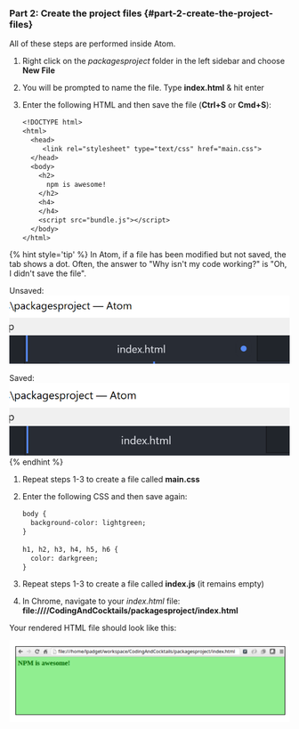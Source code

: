 ### Part 2: Create the project files {#part-2-create-the-project-files}

All of these steps are performed inside Atom.

1.  Right click on the _packagesproject_ folder in the left sidebar and choose **New File**
2. You will be prompted to name the file. Type **index.html** & hit enter
3.  Enter the following HTML and then save the file (**Ctrl+S** or **Cmd+S**):

        <!DOCTYPE html>
        <html>
          <head>
             <link rel="stylesheet" type="text/css" href="main.css">
          </head>
          <body>
            <h2>
              npm is awesome!
            </h2>
            <h4>
            </h4>
            <script src="bundle.js"></script>
          </body>
        </html>

  {% hint style='tip' %}
  In Atom, if a file has been modified but not saved, the tab shows a dot. Often, the answer to "Why isn't my code working?" is "Oh, I didn't save the file".

  Unsaved:
  ![](../images/unsaved-file-tab.png)

  Saved:
  ![](../images/saved-file-tab.png)
  {% endhint %}
1.  Repeat steps 1-3 to create a file called **main.css**
2.  Enter the following CSS and then save again:

        body {
          background-color: lightgreen;
        }

        h1, h2, h3, h4, h5, h6 {
          color: darkgreen;
        }
1. Repeat steps 1-3 to create a file called **index.js** (it remains empty)
2. In Chrome, navigate to your _index.html_ file: **file:///<yourHomeDirectory>/CodingAndCocktails/packagesproject/index.html**

Your rendered HTML file should look like this:

![](../images/9.png)
